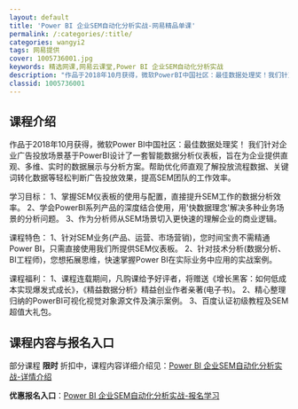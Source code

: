 ```yaml
---
layout: default
title: 'Power BI 企业SEM自动化分析实战-网易精品单课'
permalink: /:categories/:title/
categories: wangyi2
tags: 网易提供
cover: 1005736001.jpg
keywords: 精选网课,网易云课堂,Power BI 企业SEM自动化分析实战
description: "作品于2018年10月获得，微软PowerBI中国社区：最佳数据处理奖！我们针对企业广告投放场景基于PowerBI设计了一套智能数据分析仪表板，旨在为企业提供直观、多维、实时的数据展示与分析"
classid: 1005736001
---
```


## 课程介绍

作品于2018年10月获得，微软Power BI中国社区：最佳数据处理奖！
我们针对企业广告投放场景基于PowerBI设计了一套智能数据分析仪表板，旨在为企业提供直观、多维、实时的数据展示与分析方案。帮助优化师直观了解投放流程数据、关键词转化数据等轻松判断广告投放效果，提高SEM团队的工作效率。
	
学习目标：
	1、掌握SEM仪表板的使用与配置，直接提升SEM工作的数据分析效率。
	2、学会PowerBI系列产品的深度结合使用，用'快数据理念'解决多种业务场景的分析问题。
	3、作为分析师从SEM场景切入更快速的理解企业的商业逻辑。

课程特色：
	1、针对SEM业务(产品、运营、市场营销)，您时间宝贵不需精通Power BI，只需直接使用我们所提供SEM仪表板。
	2、针对技术分析(数据分析、BI工程师)，您想拓展思维，快速掌握Power BI在实际业务中应用的实战案例。

课程福利：
	1、课程连载期间，凡购课给予好评者，将赠送《增长黑客：如何低成本实现爆发式成长》，《精益数据分析》精益创业作者亲著(电子书)。
	2、精心整理归纳的PowerBI可视化视觉对象源文件及演示案例。
	3、百度认证初级教程及SEM超值大礼包。

## 课程内容与报名入口

部分课程 **限时** 折扣中，课程内容详细介绍见：[Power BI 企业SEM自动化分析实战-详情介绍](https://study.163.com/course/introduction/1005736001.htm?share=1&shareId=1025206652&utm_campaign=share&utm_medium=iphoneShare&utm_source=&utm_u=1025206652)

**优惠报名入口**：[Power BI 企业SEM自动化分析实战-报名学习](https://study.163.com/course/introduction/1005736001.htm?share=1&shareId=1025206652&utm_campaign=share&utm_medium=iphoneShare&utm_source=&utm_u=1025206652)

